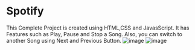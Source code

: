 # Spotify

This Complete Project is created using HTML,CSS and JavasScript.
It has Features such as Play, Pause and Stop a Song.
Also, you can switch to another Song using Next and Previous Button.
![image](https://user-images.githubusercontent.com/96643434/208593562-d1862ba8-78ce-4e77-a3a2-143360d85287.png)
![image](https://user-images.githubusercontent.com/96643434/208593688-5039f658-ec22-476d-855d-31c6d51046e1.png)
